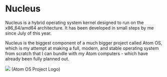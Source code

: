 # Nucleus
Nucleus is a hybrid operating system kernel designed to run on the x86_64/amd64 architecture. It has been developed in small steps by me since July of this year.

Nucleus is the biggest component of a much bigger project called Atom OS, which is my attempt at making a full, modern, and stable operating system from scratch that I can bundle with my Atom computers - which have already been fully planned out.

![](https://github.com/SteveStudios/Nucleus/assets/90519370/f3798e87-b38d-4bab-b50e-3ac72878cd60)
(Atom OS Project Logo)
